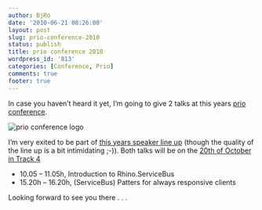 ```yaml
---
author: BjRo
date: '2010-06-21 08:26:00'
layout: post
slug: prio-conference-2010
status: publish
title: prio conference 2010
wordpress_id: '813'
categories: [Conference, Prio]
comments: true
footer: true
---
```

In case you haven’t heard it yet, I’m going to give 2 talks at this years [prio conference](http://www.prioconference.de/ "prio. conference").     

![prio conference logo](http://www.bjoernrochel.de/wp-content/uploads/2010/06/prioSpreaker_Banner_234x60_1.gif "Prio conference 2010")

I’m very exited to be part of [this years speaker line up](http://www.prioconference.de/Speaker/Speaker-prio.conference-2010 "prio 2010 speakers") (though the quality of the line up is a bit intimidating ;-)).
Both talks will be on the [20th of October in Track 4](http://www.prioconference.de/Programm/Programm-prio.conference-20.-Oktober-2010/prio.conference-Track-32) 

* 10.05 – 11.05h, Introduction to Rhino.ServiceBus
* 15.20h – 16.20h, (ServiceBus) Patters for always responsive clients

Looking forward to see you there . . . 
